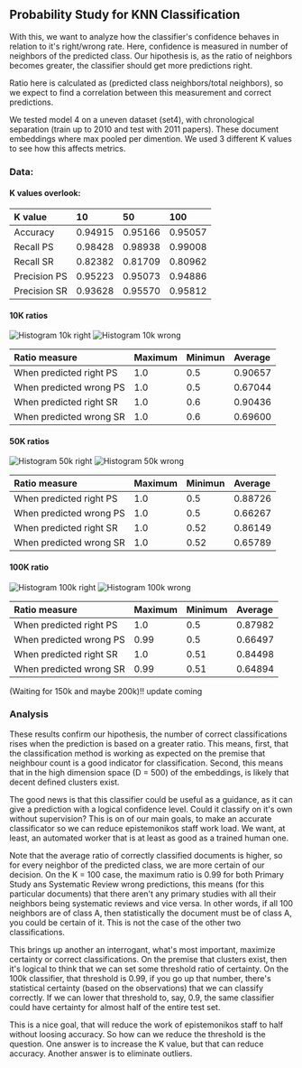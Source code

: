 ## Probability Study for KNN Classification

With this, we want to analyze how the classifier's confidence behaves in relation to it's right/wrong rate. Here, confidence is measured in number of neighbors of the predicted class. Our hipothesis is, as the ratio of neighbors becomes greater, the classifier should get more predictions right. 

Ratio here is calculated as (predicted class neighbors/total neighbors), so we expect to find a correlation between this measurement and correct predictions.

We tested model 4 on a uneven dataset (set4), with chronological separation (train up to 2010 and test with 2011 papers). These document embeddings where max pooled per dimention. We used 3 different K values to see how this affects metrics. 

### Data:
#### K values overlook:

| K value | 10 | 50 | 100 |
|:----|:----|:----|:----|
|Accuracy    |0.94915|0.95166|0.95057|
|Recall PS   |0.98428|0.98938|0.99008|
|Recall SR   |0.82382|0.81709|0.80962|
|Precision PS|0.95223|0.95073|0.94886|
|Precision SR|0.93628|0.95570|0.95812|

#### 10K ratios

![Histogram 10k right]()
![Histogram 10k wrong]()

|Ratio measure|Maximum|Minimun|Average|
|:------------------|:------|:------|:------|
|When predicted right PS|1.0|0.5|0.90657|
|When predicted wrong PS|1.0|0.5|0.67044|
|When predicted right SR|1.0|0.6|0.90436|
|When predicted wrong SR|1.0|0.6|0.69600|

#### 50K ratios

![Histogram 50k right]()
![Histogram 50k wrong]()

|Ratio measure|Maximum|Minimun|Average|
|:------------------|:------|:------|:------|
|When predicted right PS|1.0|0.5|0.88726|
|When predicted wrong PS|1.0|0.5|0.66267|
|When predicted right SR|1.0|0.52|0.86149|
|When predicted wrong SR|1.0|0.52|0.65789|


#### 100K ratio

![Histogram 100k right]()
![Histogram 100k wrong]()

|Ratio measure|Maximum|Minimum|Average|
|:------------------|:------|:------|:------|
|When predicted right PS|1.0|0.5|0.87982|
|When predicted wrong PS|0.99|0.5|0.66497|
|When predicted right SR|1.0|0.51|0.84498|
|When predicted wrong SR|0.99|0.51|0.64894|

(Waiting for 150k and maybe 200k)!! update coming


### Analysis

These results confirm our hipothesis, the number of correct classifications rises when the prediction is based on a greater ratio. This means, first, that the classification method is working as expected on the premise that neighbour count is a good indicator for classification. Second, this means that in the high dimension space (D = 500) of the embeddings, is likely that decent defined clusters exist.

The good news is that this classifier could be useful as a guidance, as it can give a prediction with a logical confidence level. Could it classify on it's own without supervision? This is on of our main goals, to make an accurate classificator so we can reduce epistemonikos staff work load. We want, at least, an automated worker that is at least as good as a trained human one.

Note that the average ratio of correctly classified documents is higher, so for every neighbor of the predicted class, we are more certain of our decision. On the K = 100 case, the maximum ratio is 0.99 for both Primary Study ans Systematic Review wrong predictions, this means (for this particular documents) that there aren't any primary studies with all their neighbors being systematic reviews and vice versa. In other words, if all 100 neighbors are of class A, then statistically the document must be of class A, you could be certain of it. This is not the case of the other two classifications.

This brings up another an interrogant, what's most important, maximize certainty or correct classifications. On the premise that clusters exist, then it's logical to think that we can set some threshold ratio of certainty. On the 100k classifier, that threshold is 0.99, if you go up that number, there's statistical certainty (based on the observations) that we can classify correctly. If we can lower that threshold to, say, 0.9, the same classifier could have certainty for almost half of the entire test set.

This is a nice goal, that will reduce the work of epistemonikos staff to half without loosing accuracy. So how can we reduce the threshold is the question. One answer is to increase the K value, but that can reduce accuracy. Another answer is to eliminate outliers.


